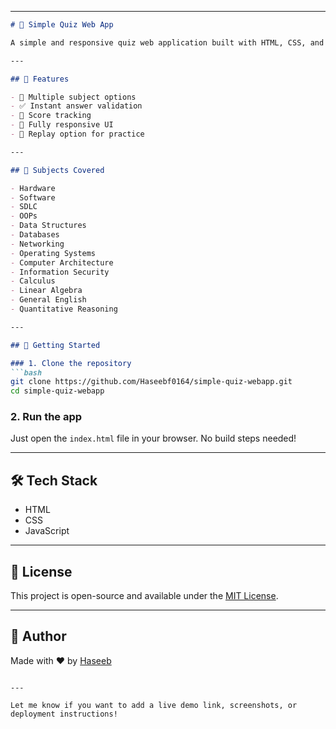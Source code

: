 

---

````markdown
# 🧠 Simple Quiz Web App

A simple and responsive quiz web application built with HTML, CSS, and JavaScript. This app allows users to select a subject and attempt multiple-choice questions (MCQs) to test their knowledge.

---

## 📌 Features

- 🎯 Multiple subject options
- ✅ Instant answer validation
- 🧮 Score tracking
- 📱 Fully responsive UI
- 🔁 Replay option for practice

---

## 📂 Subjects Covered

- Hardware  
- Software  
- SDLC  
- OOPs  
- Data Structures  
- Databases  
- Networking  
- Operating Systems  
- Computer Architecture  
- Information Security  
- Calculus  
- Linear Algebra  
- General English  
- Quantitative Reasoning  

---

## 🚀 Getting Started

### 1. Clone the repository
```bash
git clone https://github.com/Haseebf0164/simple-quiz-webapp.git
cd simple-quiz-webapp
````

### 2. Run the app

Just open the `index.html` file in your browser. No build steps needed!

---

## 🛠️ Tech Stack

* HTML
* CSS
* JavaScript

---


## 📄 License

This project is open-source and available under the [MIT License](LICENSE).

---

## 🙌 Author

Made with ❤️ by [Haseeb](https://github.com/Haseebf0164)

```

---

Let me know if you want to add a live demo link, screenshots, or deployment instructions!
```
